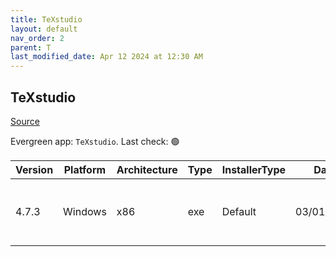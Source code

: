 ```yaml
---
title: TeXstudio
layout: default
nav_order: 2
parent: T
last_modified_date: Apr 12 2024 at 12:30 AM
---
```


## TeXstudio

[Source](https://www.texstudio.org/)

Evergreen app: `TeXstudio`. Last check: 🟢

| Version | Platform | Architecture | Type | InstallerType | Date       | Size      | URI                                                                                                                                                                                              |
| ------- | -------- | ------------ | ---- | ------------- | ---------- | --------- | ------------------------------------------------------------------------------------------------------------------------------------------------------------------------------------------------ |
| 4.7.3   | Windows  | x86          | exe  | Default       | 03/01/2024 | 144228785 | [https://github.com/texstudio-org/texstudio/releases/download/4.7.3/texstudio-4.7.3-win-qt6.exe](https://github.com/texstudio-org/texstudio/releases/download/4.7.3/texstudio-4.7.3-win-qt6.exe) |
